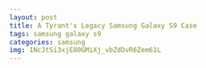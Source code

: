 ```yaml
---
layout: post
title: A Tyrant's Legacy Samsung Galaxy S9 Case
tags: samsung galaxy s9
categories: samsung
img: 1NcJtSi3xjE80GMiXj_vbZdDvR6Zem61L
---
```

